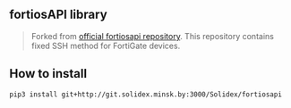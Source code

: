 ## fortiosAPI library

> Forked from [official fortiosapi repository](https://github.com/fortinet-solutions-cse/fortiosapi). This repository contains fixed SSH method for FortiGate devices. 

## How to install

```
pip3 install git+http://git.solidex.minsk.by:3000/Solidex/fortiosapi

```